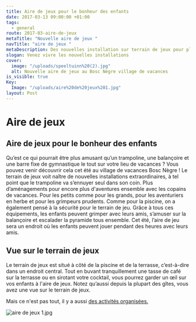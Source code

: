 ```yaml
---
title: Aire de jeux pour le bonheur des enfants
date: 2017-03-13 09:00:00 +01:00
tags:
  - general
route: 2017-03-aire-de-jeux
metaTitle: "Nouvelle aire de jeux "
navTitle: "aire de jeux "
metaDescription: Des nouvelles installation sur terrain de jeux pour plus de joie
slogan: Venez vivre les nouvelles installations
cover:
  image: "/uploads/speeltuinn%20(2).jpg"
  alt: Nouvelle aire de jeux au Bosc Nègre village de vacances
is_visible: true
Key:
  Image: "/uploads/aire%20de%20jeux%201.jpg"
layout: Post
---
```


# Aire de jeux

## Aire de jeux pour le bonheur des enfants

Qu’est ce qui pourrait être plus amusant qu’un trampoline, une balançoire et une barre fixe de gymnastique le tout sur votre lieu de vacances ? Vous pouvez venir découvrir cela cet été au village de vacances Bosc Nègre ! Le terrain de jeux voit naître de nouvelles installations extraordinaires, à tel point que le trampoline va s’ennuyer seul dans son coin.
Plus d’aménagements pour encore plus d'aventures ensemble avec les copains de vacances.
Pour les petits comme pour les grands, pour les aventuriers en herbe et pour les grimpeurs prudents. Comme pour la piscine, on a également pensé à la sécurité pour le terrain de jeu. Grâce à tous ces équipements, les enfants peuvent grimper avec leurs amis, s’amuser sur la balançoire et escalader la pyramide tous ensemble. Cet été, l’aire de jeu sera un endroit où les enfants peuvent jouer pendant des heures avec leurs amis.

## Vue sur le terrain de jeux

Le terrain de jeux est situé à côté de la piscine et de la terrasse, c’est-à-dire dans un endroit central. Tout en buvant tranquillement une tasse de café sur la terrasse ou en sirotant votre cocktail, vous pourrez garder un œil sur vos enfants à l'aire de jeux. Notez qu’aussi depuis la plupart des gîtes, vous avez une vue sur le terrain de jeux.

Mais ce n'est pas tout, il y a aussi [des activités organisées.](/animations/)

![aire de jeux 1.jpg](/uploads/aire%20de%20jeux%201.jpg)
